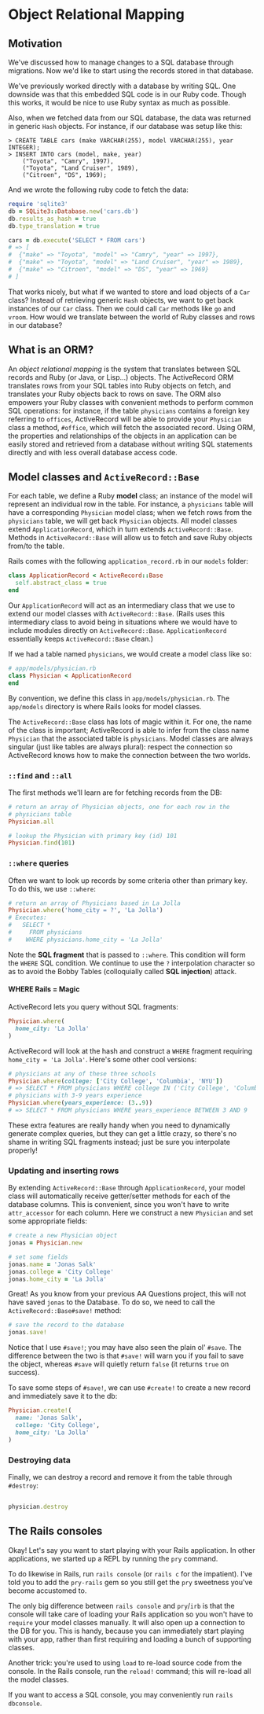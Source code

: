 # Object Relational Mapping

## Motivation

We've discussed how to manage changes to a SQL database through
migrations. Now we'd like to start using the records stored in that
database.

We've previously worked directly with a database by writing SQL. One
downside was that this embedded SQL code is in our Ruby code. Though this
works, it would be nice to use Ruby syntax as much as possible.

Also, when we fetched data from our SQL database, the data was
returned in generic `Hash` objects. For instance, if our database was
setup like this:

    > CREATE TABLE cars (make VARCHAR(255), model VARCHAR(255), year INTEGER);
    > INSERT INTO cars (model, make, year)
        ("Toyota", "Camry", 1997),
        ("Toyota", "Land Cruiser", 1989),
        ("Citroen", "DS", 1969);

And we wrote the following ruby code to fetch the data:

```ruby
require 'sqlite3'
db = SQLite3::Database.new('cars.db')
db.results_as_hash = true
db.type_translation = true

cars = db.execute('SELECT * FROM cars')
# => [
#  {"make" => "Toyota", "model" => "Camry", "year" => 1997},
#  {"make" => "Toyota", "model" => "Land Cruiser", "year" => 1989},
#  {"make" => "Citroen", "model" => "DS", "year" => 1969}
# ]
```

That works nicely, but what if we wanted to store and load objects of
a `Car` class? Instead of retrieving generic `Hash` objects, we want
to get back instances of our `Car` class. Then we could call `Car`
methods like `go` and `vroom`. How would we translate between the
world of Ruby classes and rows in our database?

## What is an ORM?

An *object relational mapping* is the system that translates between
SQL records and Ruby (or Java, or Lisp...) objects. The ActiveRecord
ORM translates rows from your SQL tables into Ruby objects on fetch,
and translates your Ruby objects back to rows on save. The ORM also
empowers your Ruby classes with convenient methods to perform common
SQL operations: for instance, if the table `physicians` contains a
foreign key referring to `offices`, ActiveRecord will be able to
provide your `Physician` class a method, `#office`, which will fetch
the associated record. Using ORM, the properties and relationships of
the objects in an application can be easily stored and retrieved from
a database without writing SQL statements directly and with less
overall database access code.

## Model classes and `ActiveRecord::Base`

For each table, we define a Ruby **model** class; an instance of the
model will represent an individual row in the table. For instance, a
`physicians` table will have a corresponding `Physician` model class;
when we fetch rows from the `physicians` table, we will get back
`Physician` objects. All model classes extend `ApplicationRecord`, which
in turn extends `ActiveRecord::Base`. Methods in `ActiveRecord::Base`
will allow us to fetch and save Ruby objects from/to the table.

Rails comes with the following `application_record.rb` in our `models`
folder:

```ruby
class ApplicationRecord < ActiveRecord::Base
  self.abstract_class = true
end
```

Our `ApplicationRecord` will act as an intermediary class that we use
to extend our model classes with `ActiveRecord::Base`. (Rails uses this
intermediary class to avoid being in situations where we would have to
include modules directly on `ActiveRecord::Base`. `ApplicationRecord`
essentially keeps `ActiveRecord::Base` clean.)

If we had a table named `physicians`, we would create a model
class like so:

```ruby
# app/models/physician.rb
class Physician < ApplicationRecord
end
```

By convention, we define this class in `app/models/physician.rb`. The
`app/models` directory is where Rails looks for model classes.

The `ActiveRecord::Base` class has lots of magic within it. For one,
the name of the class is important; ActiveRecord is able to infer from
the class name `Physician` that the associated table is
`physicians`. Model classes are always singular (just like tables are
always plural): respect the connection so ActiveRecord knows how to
make the connection between the two worlds.

### `::find` and `::all`

The first methods we'll learn are for fetching records from the DB:

```ruby
# return an array of Physician objects, one for each row in the
# physicians table
Physician.all

# lookup the Physician with primary key (id) 101
Physician.find(101)
```

### `::where` queries

Often we want to look up records by some criteria other than primary
key. To do this, we use `::where`:

```ruby
# return an array of Physicians based in La Jolla
Physician.where('home_city = ?', 'La Jolla')
# Executes:
#   SELECT *
#     FROM physicians
#    WHERE physicians.home_city = 'La Jolla'
```

Note the **SQL fragment** that is passed to `::where`. This condition
will form the `WHERE` SQL condition. We continue to use the `?`
interpolation character so as to avoid the Bobby Tables (colloquially
called **SQL injection**) attack.

#### WHERE Rails = Magic

ActiveRecord lets you query without SQL fragments:

```ruby
Physician.where(
  home_city: 'La Jolla'
)
```

ActiveRecord will look at the hash and construct a `WHERE` fragment
requiring `home_city = 'La Jolla'`. Here's some other cool versions:

```ruby
# physicians at any of these three schools
Physician.where(college: ['City College', 'Columbia', 'NYU'])
# => SELECT * FROM physicians WHERE college IN ('City College', 'Columbia', 'NYU');
# physicians with 3-9 years experience
Physician.where(years_experience: (3..9))
# => SELECT * FROM physicians WHERE years_experience BETWEEN 3 AND 9
```

These extra features are really handy when you need to dynamically
generate complex queries, but they can get a little crazy, so there's no
shame in writing SQL fragments instead; just be sure you interpolate properly!

### Updating and inserting rows

By extending `ActiveRecord::Base` through `ApplicationRecord`, your model class will automatically
receive getter/setter methods for each of the database columns. This
is convenient, since you won't have to write `attr_accessor` for each
column. Here we construct a new `Physician` and set some appropriate
fields:

```ruby
# create a new Physician object
jonas = Physician.new

# set some fields
jonas.name = 'Jonas Salk'
jonas.college = 'City College'
jonas.home_city = 'La Jolla'
```

Great! As you know from your previous AA Questions project, this will
not have saved `jonas` to the Database. To do so, we need to
call the `ActiveRecord::Base#save!` method:

```ruby
# save the record to the database
jonas.save!
```

Notice that I use `#save!`; you may have also seen the plain ol'
`#save`. The difference between the two is that `#save!` will warn you
if you fail to save the object, whereas `#save` will quietly return
`false` (it returns `true` on success).

To save some steps of `#save!`, we can use `#create!` to create a new
record and immediately save it to the db:

```ruby
Physician.create!(
  name: 'Jonas Salk',
  college: 'City College',
  home_city: 'La Jolla'
)
```

### Destroying data

Finally, we can destroy a record and remove it from the table through
`#destroy`:

```ruby

physician.destroy
```

## The Rails consoles

Okay! Let's say you want to start playing with your Rails
application. In other applications, we started up a REPL by running
the `pry` command.

To do likewise in Rails, run `rails console` (or `rails c` for the
impatient). I've told you to add the `pry-rails` gem so you still get
the `pry` sweetness you've become accustomed to.

The only big difference between `rails console` and `pry`/`irb` is
that the console will take care of loading your Rails application so
you won't have to `require` your model classes manually. It will also
open up a connection to the DB for you. This is handy, because you can
immediately start playing with your app, rather than first requiring
and loading a bunch of supporting classes.

Another trick: you're used to using `load` to re-load source code from
the console. In the Rails console, run the `reload!` command; this
will re-load all the model classes.

If you want to access a SQL console, you may conveniently run `rails
dbconsole`.
